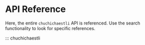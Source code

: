 # API Reference

Here, the entire `chuchichaestli` API is referenced. Use the search
functionality to look for specific references.

::: chuchichaestli
